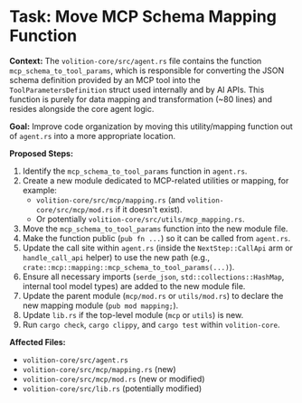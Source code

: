 # Task: Move MCP Schema Mapping Function

**Context:**
The `volition-core/src/agent.rs` file contains the function `mcp_schema_to_tool_params`, which is responsible for converting the JSON schema definition provided by an MCP tool into the `ToolParametersDefinition` struct used internally and by AI APIs. This function is purely for data mapping and transformation (~80 lines) and resides alongside the core agent logic.

**Goal:**
Improve code organization by moving this utility/mapping function out of `agent.rs` into a more appropriate location.

**Proposed Steps:**
1.  Identify the `mcp_schema_to_tool_params` function in `agent.rs`.
2.  Create a new module dedicated to MCP-related utilities or mapping, for example:
    *   `volition-core/src/mcp/mapping.rs` (and `volition-core/src/mcp/mod.rs` if it doesn't exist).
    *   Or potentially `volition-core/src/utils/mcp_mapping.rs`.
3.  Move the `mcp_schema_to_tool_params` function into the new module file.
4.  Make the function public (`pub fn ...`) so it can be called from `agent.rs`.
5.  Update the call site within `agent.rs` (inside the `NextStep::CallApi` arm or `handle_call_api` helper) to use the new path (e.g., `crate::mcp::mapping::mcp_schema_to_tool_params(...)`).
6.  Ensure all necessary imports (`serde_json`, `std::collections::HashMap`, internal tool model types) are added to the new module file.
7.  Update the parent module (`mcp/mod.rs` or `utils/mod.rs`) to declare the new mapping module (`pub mod mapping;`).
8.  Update `lib.rs` if the top-level module (`mcp` or `utils`) is new.
9.  Run `cargo check`, `cargo clippy`, and `cargo test` within `volition-core`.

**Affected Files:**
*   `volition-core/src/agent.rs`
*   `volition-core/src/mcp/mapping.rs` (new)
*   `volition-core/src/mcp/mod.rs` (new or modified)
*   `volition-core/src/lib.rs` (potentially modified)

